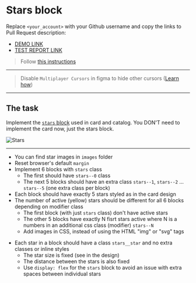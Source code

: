 # Stars block
Replace `<your_account>` with your Github username and copy the links to Pull Request description:
- [DEMO LINK](https://GetLucky23.github.io/layout_stars/)
- [TEST REPORT LINK](https://GetLucky23.github.io/layout_stars/report/html_report/)

> Follow [this instructions](https://github.com/mate-academy/layout_task-guideline#how-to-solve-the-layout-tasks-on-github)
___

> Disable `Multiplayer Cursors` in figma to hide other cursors ([Learn how](https://mate-academy.github.io/layout_task-guideline/figma.html#multiplayer-cursors))
___

## The task
Implement the [`stars` block](https://www.figma.com/file/euXjY316CHKYkPRO1K0kjLsF/Moyo-Catalog?node-id=11325%3A2961) used in card and catalog.
You DON'T need to implement the card now, just the stars block.

![Stars](./reference/stars.png)
___

+ You can find star images in `images` folder
+ Reset browser's default `margin`
+ Implement 6 blocks with `stars` class
  + The first should have `stars--0` class
  + The next 5 blocks should have an extra class `stars--1`, `stars--2` ... `stars--5` (one extra class per block)
+ Each block should have exactly 5 stars styled as in the card design
+ The number of active (yellow) stars should be different for all 6 blocks depending on modifier class
  + The first block (with just `stars` class) don't have active stars
  + The other 5 blocks have exactly N fisrt stars active where N is a numbers in an additional css class (modifier) `stars--N`
  + Add images in CSS, instead of using the HTML "img" or "svg" tags
- Each star in a block should have a class `stars__star` and no extra classes or inline styles
  + The star size is fixed (see in the design)
  + The distance between the stars is also fixed 
  + Use `display: flex` for the `stars` block to avoid an issue with extra spaces between individual stars
